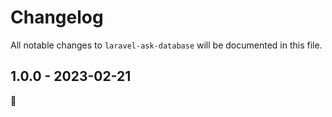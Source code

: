 # Changelog

All notable changes to `laravel-ask-database` will be documented in this file.

## 1.0.0 - 2023-02-21

🎉
